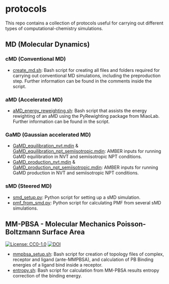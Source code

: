# protocols

This repo contains a collection of protocols useful for carrying out different types of computational-chemistry simulations.

## MD (Molecular Dynamics)

### cMD (Conventional MD)
- [create_md.sh](https://github.com/MolBioMedUAB/protocols/blob/main/MD/cMD/create_md.sh): Bash script for creating all files and folders required for carrying out conventional MD simulations, including the preproduction step. Further information can be found in the comments inside the script.

### aMD (Accelerated MD)
- [aMD_energy_reweighting.sh](https://github.com/MolBioMedUAB/protocols/blob/main/MD/aMD/aMD_energy_reweighting.sh): Bash script that assists the energy rewighting of an aMD using the PyRewighting package from MiaoLab. Further information can be found in the script.

### GaMD (Gaussian accelerated MD)
- [GaMD_equilibration_nvt.mdin](https://github.com/MolBioMedUAB/protocols/blob/main/MD/GaMD/GaMD_equilibration_nvt.mdin) & [GaMD_equilibration_npt_semiisotropic.mdin](https://github.com/MolBioMedUAB/protocols/blob/main/MD/GaMD/GaMD_equilibration_npt_semiisotropic.mdin): AMBER inputs for running GaMD equilibration in NVT and semiisotropic NPT conditions.
- [GaMD_production_nvt.mdin](https://github.com/MolBioMedUAB/protocols/blob/main/MD/GaMD/GaMD_production_nvt.mdin) & [GaMD_production_npt_semiisotropic.mdin](https://github.com/MolBioMedUAB/protocols/blob/main/MD/GaMD/GaMD_production_npt_semiisotropic.mdin): AMBER inputs for running GaMD production in NVT and semiisotropic NPT conditions.

### sMD (Steered MD)
- [smd_setup.py](https://github.com/MolBioMedUAB/protocols/blob/main/MD/sMD/smd_setup.py): Python script for setting up a sMD simulation.
- [pmf_from_smd.py](https://github.com/MolBioMedUAB/protocols/blob/main/MD/sMD/pmf_from_smd.py): Python script for calculating PMF from several sMD simulations.

## MM-PBSA - Molecular Mechanics Poisson-Boltzmann Surface Area 
[![License: CC0-1.0](https://img.shields.io/badge/License-CC0_1.0-lightgrey.svg)](http://creativecommons.org/publicdomain/zero/1.0/) [![DOI](https://zenodo.org/badge/DOI/10.5281/zenodo.15576931.svg)](https://doi.org/10.5281/zenodo.15576931)
- [mmpbsa_setup.sh](https://github.com/MolBioMedUAB/protocols/blob/main/MM-PBSA/mmpbsa_setup.sh): Bash script for creation of topology files of complex, receptor and ligand (ante-MMPBSA), and calculation of PB Binding energies of a ligand bind inside a receptor.
- [entropy.sh](https://github.com/MolBioMedUAB/protocols/blob/main/MM-PBSA/entropy.sh): Bash script for calculation from MM-PBSA results entropy correction of the binding energy. 

